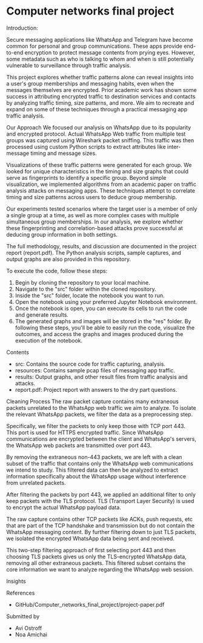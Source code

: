 # Computer networks final project

Introduction:

Secure messaging applications like WhatsApp and Telegram have become common for personal and group communications. These apps provide end-to-end encryption to protect message contents from prying eyes. However, some metadata such as who is talking to whom and when is still potentially vulnerable to surveillance through traffic analysis.

This project explores whether traffic patterns alone can reveal insights into a user's group memberships and messaging habits, even when the messages themselves are encrypted. Prior academic work has shown some success in attributing encrypted traffic to destination services and contacts by analyzing traffic timing, size patterns, and more. We aim to recreate and expand on some of these techniques through a practical messaging app traffic analysis.

Our Approach
We focused our analysis on WhatsApp due to its popularity and encrypted protocol. Actual WhatsApp Web traffic from multiple test groups was captured using Wireshark packet sniffing. This traffic was then processed using custom Python scripts to extract attributes like inter-message timing and message sizes.

Visualizations of these traffic patterns were generated for each group. We looked for unique characteristics in the timing and size graphs that could serve as fingerprints to identify a specific group. Beyond simple visualization, we implemented algorithms from an academic paper on traffic analysis attacks on messaging apps. These techniques attempt to correlate timing and size patterns across users to deduce group membership.

Our experiments tested scenarios where the target user is a member of only a single group at a time, as well as more complex cases with multiple simultaneous group memberships. In our analysis, we explore whether these fingerprinting and correlation-based attacks prove successful at deducing group information in both settings.

The full methodology, results, and discussion are documented in the project report (report.pdf). The Python analysis scripts, sample captures, and output graphs are also provided in this repository.


To execute the code, follow these steps:
1. Begin by cloning the repository to your local machine.
2. Navigate to the "src" folder within the cloned repository.
3. Inside the "src" folder, locate the notebook you want to run.
4. Open the notebook using your preferred Jupyter Notebook environment.
5. Once the notebook is open, you can execute its cells to run the code and generate results.
6. The generated graphs and images will be stored in the "res" folder.
By following these steps, you'll be able to easily run the code, visualize the outcomes, and access the graphs and images produced during the execution of the notebook.


Contents
* src: Contains the source code for traffic capturing, analysis.
* resources: Contains sample pcap files of messaging app traffic.
* results: Output graphs, and other result files from traffic analysis and attacks.
* report.pdf: Project report with answers to the dry part questions.
  

Cleaning Process
The raw packet capture contains many extraneous packets unrelated to the WhatsApp web traffic we aim to analyze. To isolate the relevant WhatsApp packets, we filter the data as a preprocessing step.

Specifically, we filter the packets to only keep those with TCP port 443. This port is used for HTTPS encrypted traffic. Since WhatsApp communications are encrypted between the client and WhatsApp's servers, the WhatsApp web packets are transmitted over port 443.

By removing the extraneous non-443 packets, we are left with a clean subset of the traffic that contains only the WhatsApp web communications we intend to study. This filtered data can then be analyzed to extract information specifically about the WhatsApp usage without interference from unrelated packets.

After filtering the packets by port 443, we applied an additional filter to only keep packets with the TLS protocol. TLS (Transport Layer Security) is used to encrypt the actual WhatsApp payload data.

The raw capture contains other TCP packets like ACKs, push requests, etc that are part of the TCP handshake and transmission but do not contain the WhatsApp messaging content. By further filtering down to just TLS packets, we isolated the encrypted WhatsApp data being sent and received.

This two-step filtering approach of first selecting port 443 and then choosing TLS packets gives us only the TLS-encrypted WhatsApp data, removing all other extraneous packets. This filtered subset contains the core information we want to analyze regarding the WhatsApp web session.



Insights




References
* GitHub/Computer_networks_final_project/project-paper.pdf

Submitted by
* Avi Ostroff
* Noa Amichai 
